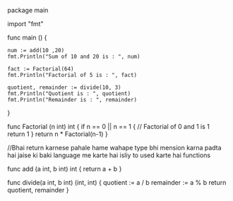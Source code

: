 package main 

import "fmt"


func main () {

	num := add(10 ,20)
	fmt.Println("Sum of 10 and 20 is : ", num)

	fact := Factorial(64)
	fmt.Println("Factorial of 5 is : ", fact)

	quotient, remainder := divide(10, 3)
	fmt.Println("Quotient is : ", quotient)
	fmt.Println("Remainder is : ", remainder)
}


func Factorial (n int) int {
	if n == 0 ||  n == 1 {
		// Factorial of 0 and 1 is 1	
		return 1
	}
	return n * Factorial(n-1)
}

//Bhai return karnese pahale hame wahape type bhi mension karna padta hai jaise ki baki language me karte hai isliy to used karte hai functions 


func add (a int, b int) int {
	return a + b
}

func divide(a int, b int) (int, int) {
	quotient := a / b
	remainder := a % b
	return quotient, remainder
}
